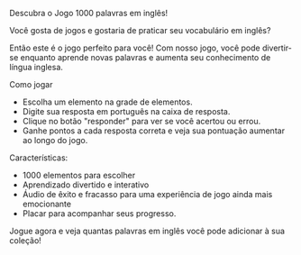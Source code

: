 Descubra o Jogo 1000 palavras em inglês!

Você gosta de jogos e gostaria de praticar seu vocabulário em inglês? 

Então este é o jogo perfeito para você! Com nosso jogo, você pode divertir-se enquanto aprende novas palavras e aumenta seu conhecimento de língua inglesa.

Como jogar
- Escolha um elemento na grade de elementos.
- Digite sua resposta em português na caixa de resposta.
- Clique no botão "responder" para ver se você acertou ou errou.
- Ganhe pontos a cada resposta correta e veja sua pontuação aumentar ao longo do jogo.

Características:

- 1000 elementos para escolher
- Aprendizado divertido e interativo
- Áudio de êxito e fracasso para uma experiência de jogo ainda mais emocionante
- Placar para acompanhar seus progresso.

Jogue agora e veja quantas palavras em inglês você pode adicionar à sua coleção!


